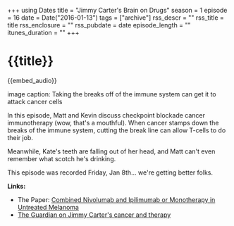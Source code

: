 +++
using Dates
title = "Jimmy Carter's Brain on Drugs"
season = 1
episode = 16
date = Date("2016-01-13")
tags = ["archive"]
rss_descr = ""
rss_title = title
rss_enclosure = ""
rss_pubdate = date
episode_length = ""
itunes_duration = ""
+++

# {{title}}

{{embed_audio}}

image caption: Taking the breaks off of the immune system can get it to attack cancer cells

In this episode, Matt and Kevin discuss checkpoint blockade cancer immunotherapy (wow, that's a mouthful). When cancer stamps down the breaks of the immune system, cutting the break line can allow T-cells to do their job.

Meanwhile, Kate's teeth are falling out of her head, and Matt can't even remember what scotch he's drinking.

This episode was recorded Friday, Jan 8th... we're getting better folks.

**Links:**

- The Paper: [Combined Nivolumab and Ipilimumab or Monotherapy in Untreated Melanoma](http://www.nejm.org/doi/full/10.1056/NEJMoa1504030)
- [The Guardian on Jimmy Carter's cancer and therapy](http://www.theguardian.com/science/2015/dec/06/immunotherapy-drug-jimmy-carters-cancer-cure)
